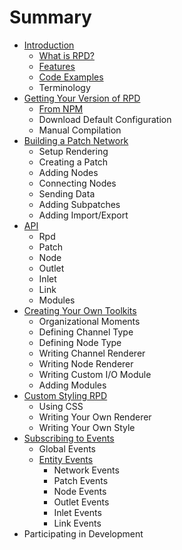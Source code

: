 # Summary

* [Introduction](README.md)
  * [What is RPD?](what-is-rpd.md)
  * [Features](features.md)
  * [Code Examples](code-examples.md)
  * Terminology
* [Getting Your Version of RPD](chapter1.md)
  * [From NPM](chapter1/npm.md)
  * Download Default Configuration
  * Manual Compilation
* [Building a Patch Network](test-chapter.md)
  * Setup Rendering
  * Creating a Patch
  * Adding Nodes
  * Connecting Nodes
  * Sending Data
  * Adding Subpatches
  * Adding Import/Export
* [API](api.md)
  * Rpd
  * Patch
  * Node
  * Outlet
  * Inlet
  * Link
  * Modules
* [Creating Your Own Toolkits](creating-your-own-toolkits.md)
  * Organizational Moments
  * Defining Channel Type
  * Defining Node Type
  * Writing Channel Renderer
  * Writing Node Renderer
  * Writing Custom I/O Module
  * Adding Modules
* [Custom Styling RPD](custom-styling-rpd.md)
  * Using CSS
  * Writing Your Own Renderer
  * Writing Your Own Style
* [Subscribing to Events](subscribing-to-events.md)
  * Global Events
  * [Entity Events](subscribing-to-events/entity-events.md)
    * Network Events
    * Patch Events
    * Node Events
    * Outlet Events
    * Inlet Events
    * Link Events
* Participating in Development

